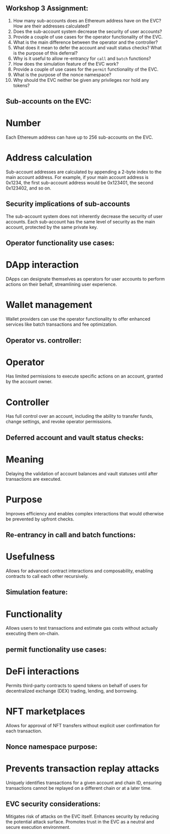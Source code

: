 ## Workshop 3 Assignment:

1. How many sub-accounts does an Ethereum address have on the EVC? How are their addresses calculated?
1. Does the sub-account system decrease the security of user accounts?
1. Provide a couple of use cases for the operator functionality of the EVC.
1. What is the main difference between the operator and the controller?
1. What does it mean to defer the account and vault status checks? What is the purpose of this deferral?
1. Why is it useful to allow re-entrancy for `call` and `batch` functions?
1. How does the simulation feature of the EVC work?
1. Provide a couple of use cases for the `permit` functionality of the EVC.
1. What is the purpose of the nonce namespace?
1. Why should the EVC neither be given any privileges nor hold any tokens?


## Sub-accounts on the EVC:

# Number
 Each Ethereum address can have up to 256 sub-accounts on the EVC.
# Address calculation
 Sub-account addresses are calculated by appending a 2-byte index to the main account address. For example, if your main account address is 0x1234, the first sub-account address would be 0x123401, the second 0x123402, and so on.

## Security implications of sub-accounts

 The sub-account system does not inherently decrease the security of user accounts. Each sub-account has the same level of security as the main account, protected by the same private key.

## Operator functionality use cases:

# DApp interaction
 DApps can designate themselves as operators for user accounts to perform actions on their behalf, streamlining user experience.
# Wallet management
 Wallet providers can use the operator functionality to offer enhanced services like batch transactions and fee optimization.

## Operator vs. controller:

# Operator
 Has limited permissions to execute specific actions on an account, granted by the account owner.
# Controller
 Has full control over an account, including the ability to transfer funds, change settings, and revoke operator permissions.

## Deferred account and vault status checks:

# Meaning
 Delaying the validation of account balances and vault statuses until after transactions are executed.
# Purpose
 Improves efficiency and enables complex interactions that would otherwise be prevented by upfront checks.

## Re-entrancy in call and batch functions:

# Usefulness
 Allows for advanced contract interactions and composability, enabling contracts to call each other recursively.

## Simulation feature:

# Functionality
 Allows users to test transactions and estimate gas costs without actually executing them on-chain.

## permit functionality use cases:

# DeFi interactions
 Permits third-party contracts to spend tokens on behalf of users for decentralized exchange (DEX) trading, lending, and borrowing.
# NFT marketplaces
 Allows for approval of NFT transfers without explicit user confirmation for each transaction.

## Nonce namespace purpose:

# Prevents transaction replay attacks
 Uniquely identifies transactions for a given account and chain ID, ensuring transactions cannot be replayed on a different chain or at a later time.

## EVC security considerations:

Mitigates risk of attacks on the EVC itself.
Enhances security by reducing the potential attack surface.
Promotes trust in the EVC as a neutral and secure execution environment.